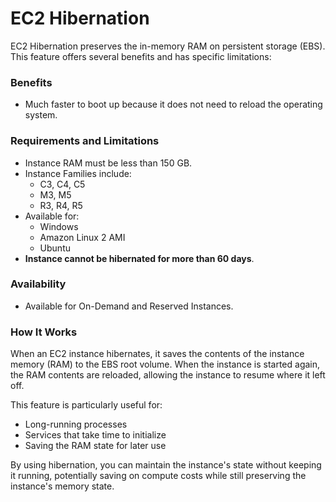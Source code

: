 # EC2 Hibernation

EC2 Hibernation preserves the in-memory RAM on persistent storage (EBS). This feature offers several benefits and has specific limitations:

### Benefits

* Much faster to boot up because it does not need to reload the operating system.

### Requirements and Limitations

* Instance RAM must be less than 150 GB.
* Instance Families include:
  * C3, C4, C5
  * M3, M5
  * R3, R4, R5
* Available for:
  * Windows
  * Amazon Linux 2 AMI
  * Ubuntu
* **Instance cannot be hibernated for more than 60 days**.

### Availability

* Available for On-Demand and Reserved Instances.

### How It Works

When an EC2 instance hibernates, it saves the contents of the instance memory (RAM) to the EBS root volume. When the instance is started again, the RAM contents are reloaded, allowing the instance to resume where it left off.

This feature is particularly useful for:

* Long-running processes
* Services that take time to initialize
* Saving the RAM state for later use

By using hibernation, you can maintain the instance's state without keeping it running, potentially saving on compute costs while still preserving the instance's memory state.


